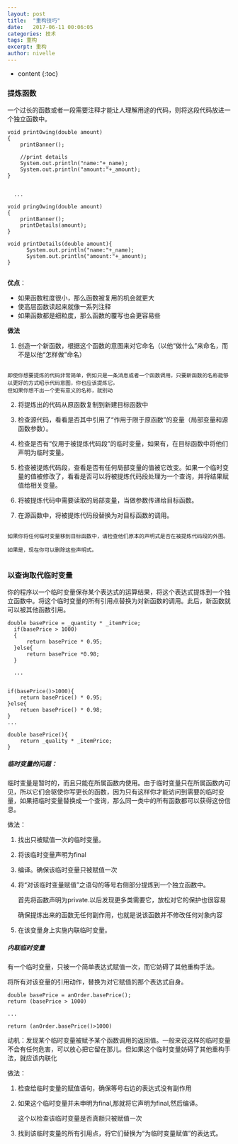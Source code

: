 ```yaml
---
layout: post
title:  "重构技巧"
date:   2017-06-11 00:06:05
categories: 技术
tags: 重构
excerpt: 重构
author: nivelle
---
```


* content
{:toc}


###   提炼函数

一个过长的函数或者一段需要注释才能让人理解用途的代码，则将这段代码放进一个独立函数中。

```
void printOwing(double amount)
{
    printBanner();
    
    //print details
    System.out.println("name:"+_name);
    System.out.println("amount:"+_amount);
}


  ...

void pringOwing(double amount)
{
    printBanner();
    printDetails(amount);
}

void printDetails(double amount){
      System.out.println("name:"+_name);
      System.out.println("amount:"+_amount);
}


```

**优点**：

- 如果函数粒度很小，那么函数被复用的机会就更大
- 使高层函数读起来就像一系列注释
- 如果函数都是细粒度，那么函数的覆写也会更容易些

**做法**

1. 创造一个新函数，根据这个函数的意图来对它命名（以他“做什么”来命名，而不是以他“怎样做”命名）

```

即使你想要提炼的代码非常简单，例如只是一条消息或者一个函数调用，只要新函数的名称能够以更好的方式昭示代码意图，你也应该提炼它。
但如果你想不出一个更有意义的名称，就别动

```

2. 将提炼出的代码从原函数复制到新建目标函数中

3. 检查源代码，看看是否其中引用了“作用于限于原函数”的变量（局部变量和源函数参数）。
4. 检查是否有“仅用于被提炼代码段”的临时变量，如果有，在目标函数中将他们声明为临时变量。
5. 检查被提炼代码段，查看是否有任何局部变量的值被它改变。如果一个临时变量的值被修改了，看看是否可以将被提炼代码段处理为一个查询，并将结果赋值给相关变量。
6. 将被提炼代码中需要读取的局部变量，当做参数传递给目标函数。
7. 在源函数中，将被提炼代码段替换为对目标函数的调用。

```

如果你将任何临时变量移到目标函数中，请检查他们原本的声明式是否在被提炼代码段的外围。

如果是，现在你可以删除这些声明式。


```

###   以查询取代临时变量

你的程序以一个临时变量保存某个表达式的运算结果，将这个表达式提炼到一个独立函数中。将这个临时变量的所有引用点替换为对新函数的调用。此后，新函数就可以被其他函数引用。

```
double basePrice = _quantity * _itemPrice;
  if(basePrice > 1000)
  {
      return basePrice * 0.95;
  }else{
      return basePrice *0.98;
  }
  
  ...


if(basePrice()>1000){
    return basePrice() * 0.95;
}else{
    retuen basePrice() * 0.98;
}
...

double basePrice(){
    return _quality * _itemPrice;
}

```

#####  临时变量的问题：

临时变量是暂时的，而且只能在所属函数内使用。由于临时变量只在所属函数内可见，所以它们会驱使你写更长的函数，因为只有这样你才能访问到需要的临时变量，如果把临时变量替换成一个查询，那么同一类中的所有函数都可以获得这份信息。

做法：

1. 找出只被赋值一次的临时变量。
2. 将该临时变量声明为final
3. 编译。确保该临时变量只被赋值一次
4. 将“对该临时变量赋值”之语句的等号右侧部分提炼到一个独立函数中。
   
   首先将函数声明为private.以后发现更多类需要它，放松对它的保护也很容易
  
   确保提炼出来的函数无任何副作用，也就是说该函数并不修改任何对象内容

5. 在该变量身上实施内联临时变量。


#####  内联临时变量

有一个临时变量，只被一个简单表达式赋值一次，而它妨碍了其他重构手法。

将所有对该变量的引用动作，替换为对它赋值的那个表达式自身。

```
double basePrice = anOrder.basePrice();
return (basePrice > 1000)

...

return (anOrder.basePrice()>1000)

```

动机：发现某个临时变量被赋予某个函数调用的返回值。一般来说这样的临时变量不会有任何危害，可以放心把它留在那儿。但如果这个临时变量妨碍了其他重构手法，就应该内联化

做法：

1. 检查给临时变量的赋值语句，确保等号右边的表达式没有副作用
2. 如果这个临时变量并未申明为final,那就将它声明为final,然后编译。
  
   这个以检查该临时变量是否真额只被赋值一次

3. 找到该临时变量的所有引用点，将它们替换为“为临时变量赋值”的表达式。
